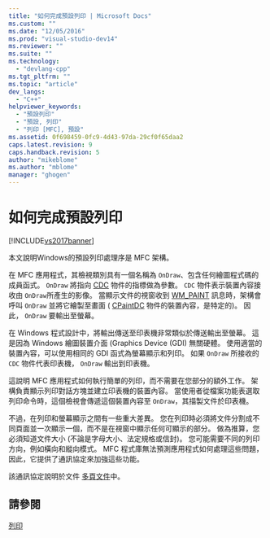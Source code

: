 ```yaml
---
title: "如何完成預設列印 | Microsoft Docs"
ms.custom: ""
ms.date: "12/05/2016"
ms.prod: "visual-studio-dev14"
ms.reviewer: ""
ms.suite: ""
ms.technology: 
  - "devlang-cpp"
ms.tgt_pltfrm: ""
ms.topic: "article"
dev_langs: 
  - "C++"
helpviewer_keywords: 
  - "預設列印"
  - "預設, 列印"
  - "列印 [MFC], 預設"
ms.assetid: 0f698459-0fc9-4d43-97da-29cf0f65daa2
caps.latest.revision: 9
caps.handback.revision: 5
author: "mikeblome"
ms.author: "mblome"
manager: "ghogen"
---
```

# 如何完成預設列印
[!INCLUDE[vs2017banner](../assembler/inline/includes/vs2017banner.md)]

本文說明Windows的預設列印處理序是 MFC 架構。  
  
 在 MFC 應用程式，其檢視類別具有一個名稱為 `OnDraw`、包含任何繪圖程式碼的成員函式。  `OnDraw` 將指向 [CDC](../mfc/reference/cdc-class.md) 物件的指標做為參數。  `CDC` 物件表示裝置內容接收由 `OnDraw`所產生的影像。  當顯示文件的視窗收到 [WM\_PAINT](http://msdn.microsoft.com/library/windows/desktop/dd145213) 訊息時，架構會呼叫 `OnDraw` 並將它繪製至畫面 \( [CPaintDC](../mfc/reference/cpaintdc-class.md) 物件的裝置內容，是特定的\)。  因此， `OnDraw` 要輸出至螢幕。  
  
 在 Windows 程式設計中，將輸出傳送至印表機非常類似於傳送輸出至螢幕。  這是因為 Windows 繪圖裝置介面 \(Graphics Device \(GDI\) 無關硬體。  使用適當的裝置內容，可以使用相同的 GDI 函式為螢幕顯示和列印。  如果 `OnDraw` 所接收的 `CDC` 物件代表印表機， `OnDraw` 輸出到印表機。  
  
 這說明 MFC 應用程式如何執行簡單的列印，而不需要在您部分的額外工作。  架構負責顯示列印對話方塊並建立印表機的裝置內容。  當使用者從檔案功能表選取列印命令時，這個檢視會傳遞這個裝置內容至 `OnDraw`，其描製文件於印表機。  
  
 不過，在列印和螢幕顯示之間有一些重大差異。  您在列印時必須將文件分割成不同頁面並一次顯示一個，而不是在視窗中顯示任何可顯示的部分。  做為推算，您必須知道文件大小 \(不論是字母大小、法定規格或信封\)。  您可能需要不同的列印方向，例如橫向和縱向模式。  MFC 程式庫無法預測應用程式如何處理這些問題，因此，它提供了通訊協定來加強這些功能。  
  
 該通訊協定說明於文件 [多頁文件](../mfc/multipage-documents.md)中。  
  
## 請參閱  
 [列印](../mfc/printing.md)